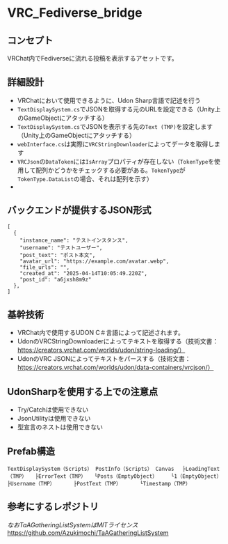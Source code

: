 # VRC_Fediverse_bridge
## コンセプト
VRChat内でFediverseに流れる投稿を表示するアセットです。

## 詳細設計

- VRChatにおいて使用できるように、Udon Sharp言語で記述を行う
- `TextDisplaySystem.cs`でJSONを取得する元のURLを設定できる（Unity上のGameObjectにアタッチする）
- `TextDisplaySystem.cs`でJSONを表示する先の`Text (TMP)`を設定します（Unity上のGameObjectにアタッチする）
- `webInterface.cs`は実際に`VRCStringDownloader`によってデータを取得します
- `VRCJson`の`DataToken`には`IsArray`プロパティが存在しない（`TokenType`を使用して配列かどうかをチェックする必要がある。`TokenType`が`TokenType.DataList`の場合、それは配列を示す）
- 

## バックエンドが提供するJSON形式
```
[
  {
    "instance_name": "テストインスタンス",
    "username": "テストユーザー",
    "post_text": "ポスト本文",
    "avatar_url": "https://example.com/avatar.webp",
    "file_urls": "",
    "created_at": "2025-04-14T10:05:49.220Z",
    "post_id": "a6jxsh8m9z"
  },
]
```

## 基幹技術
- VRChat内で使用するUDON C＃言語によって記述されます。
- UdonのVRCStringDownloaderによってテキストを取得する（技術文書：https://creators.vrchat.com/worlds/udon/string-loading/）
- UdonのVRC JSONによってテキストをパースする（技術文書：https://creators.vrchat.com/worlds/udon/data-containers/vrcjson/）

## UdonSharpを使用する上での注意点
- Try/Catchは使用できない
- JsonUtilityは使用できない
- 型宣言のネストは使用できない

## Prefab構造
`
TextDisplaySystem（Scripts）
PostInfo（Scripts）
Canvas
　├LoadingText（TMP）
　├ErrorText（TMP）
　└Posts（EmptyObject）
　　└1（EmptyObject）
　　　├Username（TMP）
　　　├PostText（TMP）
　　　└Timestamp（TMP）
`

## 参考にするレポジトリ
*なおTaAGatheringListSystemはMITライセンス*
https://github.com/Azukimochi/TaAGatheringListSystem